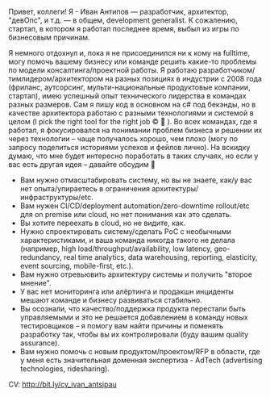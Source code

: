 Привет, коллеги!
Я - Иван Антипов — разработчик, архитектор, "девОпс", и т.д. — в общем, development generalist. 
К сожалению, стартап, в котором я работал последнее время, выбыл из игры по бизнесовым причинам.

Я немного отдохнул и, пока я не присоединился ни к кому на fulltime, могу помочь вашему бизнесу или команде решить какие-то проблемы по модели консалтинга/проектной работы. Я работаю разработчиком/тимлидером/архитектором на разных позициях в индустрии с 2008 года (фриланс, аутсорсинг, мульти-национальные продуктовые компании, стартап), имею успешный опыт технического лидерства в командах разных размеров. Сам я пишу код в основном на c# под бекэнды, но в качестве архитектора работаю с разными технологиями и системой в целом (I pick the right tool for the right job © 🙂 ). Во всех командах, где я работал, я фокусировался на понимании проблем бизнеса и решении их через технологии – чаще получалось хорошо, чем плохо (могу по запросу поделиться историями успехов и фейлов лично). На вскидку думаю, что мне будет интересно поработать в таких случаях, но если у вас есть другая идея –  давайте обсудим 🙂
 * Вам нужно отмасштабировать систему, но вы не знаете, как/у вас нет опыта/упираетесь в ограничения архитектуры/инфраструктуры/etc.
 * Вам нужен CI/CD/deployment automation/zero-downtime rollout/etc для on premise или cloud, но нет понимания как это сделать. 
 * Вы хотите переехать в cloud, но не видите, как.
 * Нужно спроектировать систему/сделать PoC с необычными характеристиками, и ваша команда никогда такого не делала (например, high load/throughput/availability, low latency, geo-redundancy, real time analytics, data warehousing, reporting, elasticity, event sourcing, mobile-first, etc.).
 * Вам нужно отревьювить архитектуру системы и получить "второе мнение".
 * У вас нет мониторинга или алёртинга и продакшн инциденты мешают команде и бизнесу развиваться стабильно.
 * Вы осознали, что качество/поддержка продукта перестали быть управляемыми и это не решается добавлением в команду новых тестировщиков – я помогу вам найти причины и поменять разработку так, чтобы вы их контролировали (буду вашим quality assurance).
 * Вам нужно помочь с новым продуктом/проектом/RFP в области, где у меня есть значительная доменная экспертиза - AdTech (advertising technologies, ridesharing).

CV: <http://bit.ly/cv_ivan_antsipau>
